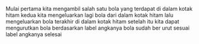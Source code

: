 Mulai
pertama kita mengambil salah satu bola yang terdapat di dalam kotak hitam
kedua kita mengeluarkan lagi bola dari dalam kotak hitam 
lalu mengeluarkan bola terakhir di dalam kotak hitam
setelah itu kita dapat mengurutkan bola berdasarkan label angkanya
bola sudah ber urut sesuai label angkanya
selesai